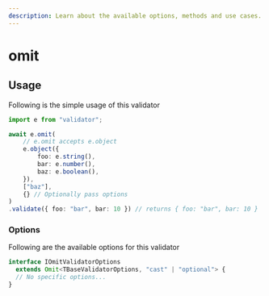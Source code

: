 ```yaml
---
description: Learn about the available options, methods and use cases.
---
```


# omit

## Usage

Following is the simple usage of this validator

```typescript
import e from "validator";

await e.omit(
    // e.omit accepts e.object
    e.object({
        foo: e.string(),
        bar: e.number(),
        baz: e.boolean(),
    }),
    ["baz"],
    {} // Optionally pass options
)
.validate({ foo: "bar", bar: 10 }) // returns { foo: "bar", bar: 10 }
```

### Options

Following are the available options for this validator

```typescript
interface IOmitValidatorOptions
  extends Omit<TBaseValidatorOptions, "cast" | "optional"> {
  // No specific options...
}
```
